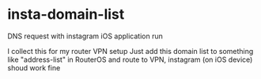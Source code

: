 # insta-domain-list
DNS request with instagram iOS application run

I collect this for my router VPN setup
Just add this domain list to something like "address-list" in RouterOS and route to VPN, instagram (on iOS device) shoud work fine
